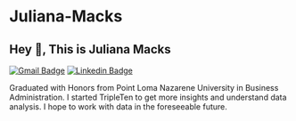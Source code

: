 # Juliana-Macks
## Hey 👋, This is Juliana Macks
[![Gmail Badge](https://img.shields.io/badge/-jul.cotrim@gmail.com-c14438?style=flat&logo=Gmail&logoColor=white&link=mailto:jul.cotrim@gmail.com)](mailto:jul.cotrim@gmail.com) 
[![Linkedin Badge](https://img.shields.io/badge/-julianacotrim-0072b1?style=flat&logo=Linkedin&logoColor=white&link=https://www.linkedin.com/in/julianacotrim/)](https://www.linkedin.com/in/julianacotrim/) <p align='left'>Graduated with Honors from Point Loma Nazarene University in Business Administration. 
I started TripleTen to get more insights and understand data analysis. 
I hope to work with data in the foreseeable future.</p>
